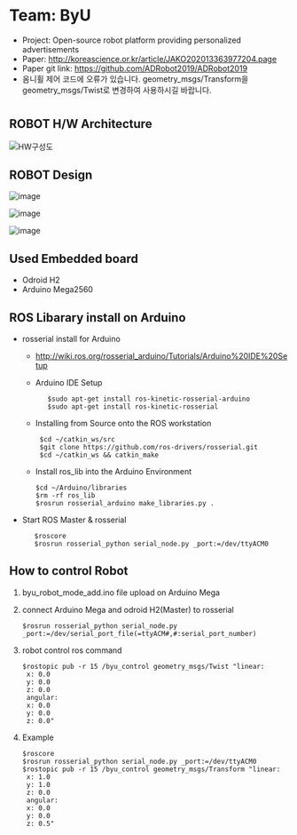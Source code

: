 # Team: ByU

* Project: Open-source robot platform providing personalized advertisements
* Paper: http://koreascience.or.kr/article/JAKO202013363977204.page
* Paper git link: https://github.com/ADRobot2019/ADRobot2019
* 옴니휠 제어 코드에 오류가 있습니다. geometry_msgs/Transform을 geometry_msgs/Twist로 변경하여 사용하시길 바랍니다.
#
## ROBOT H/W Architecture
![HW구성도](https://user-images.githubusercontent.com/37207332/75628129-6c5a0c80-5c19-11ea-8be5-8316deee991d.JPG)

## ROBOT Design
![image](https://user-images.githubusercontent.com/47591345/61575355-8c631280-ab05-11e9-90cc-bf82d24123f8.png)

![image](https://user-images.githubusercontent.com/47591345/61575357-8ec56c80-ab05-11e9-9171-4bb98a8593ec.png)

![image](https://user-images.githubusercontent.com/47591345/61575358-908f3000-ab05-11e9-9f82-68f0aa7aebd4.png)
 
## Used Embedded board
* Odroid H2
* Arduino Mega2560

## ROS Libarary install on Arduino
* rosserial install for Arduino
   * http://wiki.ros.org/rosserial_arduino/Tutorials/Arduino%20IDE%20Setup
   * Arduino IDE Setup
            
            $sudo apt-get install ros-kinetic-rosserial-arduino
            $sudo apt-get install ros-kinetic-rosserial
    
   * Installing from Source onto the ROS workstation

          $cd ~/catkin_ws/src
          $git clone https://github.com/ros-drivers/rosserial.git
          $cd ~/catkin_ws && catkin_make
    
   * Install ros_lib into the Arduino Environment
    
         $cd ~/Arduino/libraries
         $rm -rf ros_lib
         $rosrun rosserial_arduino make_libraries.py .

* Start ROS Master & rosserial
      
         $roscore
         $rosrun rosserial_python serial_node.py _port:=/dev/ttyACM0

## How to control Robot 

1. byu_robot_mode_add.ino file upload on Arduino Mega

2. connect Arduino Mega and odroid H2(Master) to rosserial
   
       $rosrun rosserial_python serial_node.py _port:=/dev/serial_port_file(=ttyACM#,#:serial_port_number)

3. robot control ros command

       $rostopic pub -r 15 /byu_control geometry_msgs/Twist "linear:
        x: 0.0
        y: 0.0
        z: 0.0
        angular:
        x: 0.0
        y: 0.0
        z: 0.0"
4. Example
    
       $roscore
       $rosrun rosserial_python serial_node.py _port:=/dev/ttyACM0
       $rostopic pub -r 15 /byu_control geometry_msgs/Transform "linear:
        x: 1.0
        y: 1.0
        z: 0.0
        angular:
        x: 0.0
        y: 0.0
        z: 0.5"
